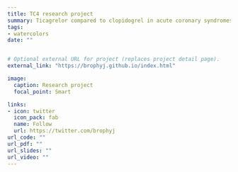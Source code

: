 ```yaml
---
title: TC4 research project
summary: Ticagrelor compared to clopidogrel in acute coronary syndromes - the TC4 comparative effectiveness study
tags:
- watercolors
date: ""


# Optional external URL for project (replaces project detail page).
external_link: "https://brophyj.github.io/index.html"

image:
  caption: Research project
  focal_point: Smart

links:
- icon: twitter
  icon_pack: fab
  name: Follow
  url: https://twitter.com/brophyj
url_code: ""
url_pdf: ""
url_slides: ""
url_video: ""
---
```

